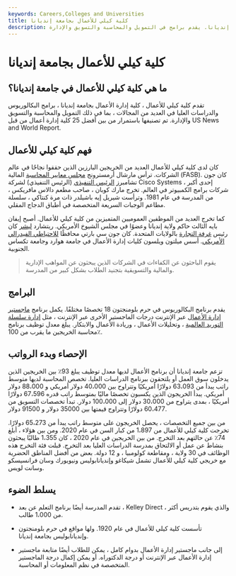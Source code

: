 ```yaml
---
keywords: Careers,Colleges and Universities
title: كلية كيلي للأعمال بجامعة إنديانا
description: كلية كيلي للأعمال هي كلية إدارة الأعمال بجامعة إنديانا. يقدم برامج في التمويل والمحاسبة والتسويق والإدارة.
---
```


# كلية كيلي للأعمال بجامعة إنديانا
## ما هي كلية كيلي للأعمال في جامعة إنديانا؟

تقدم كلية كيلي للأعمال ، كلية إدارة الأعمال بجامعة إنديانا ، برامج البكالوريوس والدراسات العليا في العديد من المجالات ، بما في ذلك التمويل والمحاسبة والتسويق والإدارة. تم تصنيفها باستمرار من بين أفضل 25 كلية إدارة أعمال من قبل US News and World Report.

## فهم كلية كيلي للأعمال

كان لدى كلية كيلي للأعمال العديد من الخريجين البارزين الذين حققوا نجاحًا في عالم الشركات. ترأس مارشال أرمسترونج [مجلس معايير المحاسبة](/fasb) المالية (FASB). كان جون تشامبرز [الرئيس التنفيذي](/ceo) (الرئيس التنفيذي) لشركة Cisco Systems ، إحدى أكبر شركات برامج الكمبيوتر في العالم. تخرج مارك كوبان ، صاحب مطعم دالاس مافريكس ، من المدرسة في عام 1981. وترأست شيريل إيه باشيلدر ذات مرة كنتاكي ، سلسلة مطاعم الوجبات السريعة المتخصصة في أطباق الدجاج المقلي.

كما تخرج العديد من الموظفين العموميين المتميزين من كلية كيلي للأعمال. أصبح إيفان بايه الثالث حاكم ولاية إنديانا وعضوًا في مجلس الشيوخ الأمريكي. ريتشارد [ليشر](/chamber-of-commerce) كان رئيس [غرفة التجارة](/chamber-of-commerce) بالولايات المتحدة. كان جون سي بارتي محافظًا [للاحتياطي الفيدرالي الأمريكي](/federalreservebank). أسس ميلتون ويلسون كليات إدارة الأعمال في جامعة هوارد وجامعة تكساس الجنوبية.

> يقوم الباحثون عن الكفاءات في الشركات الذين يبحثون عن المواهب الإدارية والمالية والتسويقية بتجنيد الطلاب بشكل كبير من المدرسة.

>

## البرامج

يقدم برنامج البكالوريوس في حرم بلومنجتون 18 تخصصًا مختلفًا. يكمل برنامج [ماجستير إدارة الأعمال](/mba) عبر الإنترنت درجات الماجستير الأخرى عبر الإنترنت ، مثل [إدارة سلسلة التوريد العالمية](/scm) ، وتحليلات الأعمال ، وريادة الأعمال والابتكار. يبلغ معدل توظيف برنامج محاسبة الخريجين ما يقرب من 100٪.

## الإحصاء وبدء الرواتب

تزعم جامعة إنديانا أن برنامج الأعمال لديها معدل توظيف يبلغ 93٪ بين الخريجين الذين يدخلون سوق العمل أو يلتحقون ببرنامج الدراسات العليا. تخصص المحاسبة لديها متوسط راتب يبدأ من 63،093 دولارًا أمريكيًا وتتراوح بين 40،000 دولار أمريكي و 88،000 دولار أمريكي. يبدأ الخريجون الذين يكسبون تخصصًا ماليًا بمتوسط راتب قدره 67،596 دولارًا أمريكيًا ، بمدى يتراوح من 30،000 دولار إلى 100،000 دولار. تبدأ تخصصات التسويق من 60،477 دولارًا وتتراوح قيمتها بين 35000 دولار و 91500 دولار.

من بين جميع التخصصات ، يحصل الخريجون على متوسط راتب يبدأ من 65،273 دولارًا. تخرجت كلية كيلي للأعمال من 1،897 من كبار السن في عام 2020. ومن بين هؤلاء ، أبلغ 74٪ عن حالتهم بعد التخرج. من بين الخريجين في عام 2020 ، كان 1،355 طالبًا يبحثون بنشاط عن عمل أو الالتحاق بمدرسة الدراسات العليا بعد التخرج. قبلت فئة التخرج هذه الوظائف في 30 ولاية ، ومقاطعة كولومبيا ، و 12 دولة. بعض من أفضل المناطق الحضرية مع خريجي كلية كيلي للأعمال تشمل شيكاغو وإنديانابوليس ونيويورك وسان فرانسيسكو وسانت لويس.

## يسلط الضوء

- تقدم المدرسة أيضًا برنامج التعلم عن بعد ، Kelley Direct ، والذي يقوم بتدريس أكثر من 1،000 طالب.

- تأسست كلية كيلي للأعمال في عام 1920. ولها مواقع في حرم بلومنجتون وإنديانابوليس بجامعة إنديانا.

- إلى جانب ماجستير إدارة الأعمال بدوام كامل ، يمكن للطلاب أيضًا متابعة ماجستير إدارة الأعمال عبر الإنترنت أو درجة الدكتوراه. أو يمكن إكمال درجة الماجستير المتخصصة في نظم المعلومات أو المحاسبة.

